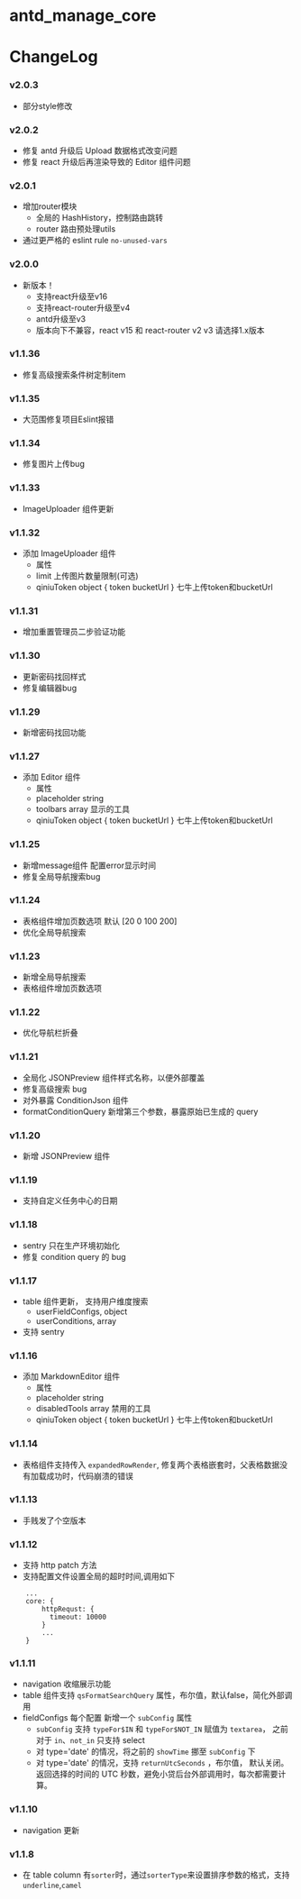 # antd_manage_core

# ChangeLog
### v2.0.3
* 部分style修改

### v2.0.2
* 修复 antd 升级后 Upload 数据格式改变问题
* 修复 react 升级后再渲染导致的 Editor 组件问题

### v2.0.1
* 增加router模块
    * 全局的 HashHistory，控制路由跳转
    * router 路由预处理utils
* 通过更严格的 eslint rule `no-unused-vars`

### v2.0.0
* 新版本！
    * 支持react升级至v16
    * 支持react-router升级至v4
    * antd升级至v3
    * 版本向下不兼容，react v15 和 react-router v2 v3 请选择1.x版本

### v1.1.36
* 修复高级搜索条件树定制item

### v1.1.35
* 大范围修复项目Eslint报错

### v1.1.34
* 修复图片上传bug

### v1.1.33
* ImageUploader 组件更新

### v1.1.32
* 添加 ImageUploader 组件
    * 属性
    * limit 上传图片数量限制(可选)
    * qiniuToken object { token bucketUrl } 七牛上传token和bucketUrl

### v1.1.31
* 增加重置管理员二步验证功能

### v1.1.30
* 更新密码找回样式
* 修复编辑器bug

### v1.1.29
* 新增密码找回功能

### v1.1.27
* 添加 Editor 组件
    * 属性
    * placeholder string
    * toolbars array 显示的工具
    * qiniuToken object { token bucketUrl } 七牛上传token和bucketUrl 

### v1.1.25
* 新增message组件 配置error显示时间
* 修复全局导航搜索bug

### v1.1.24
* 表格组件增加页数选项 默认 [20 0 100 200]
* 优化全局导航搜索

### v1.1.23
* 新增全局导航搜索
* 表格组件增加页数选项

### v1.1.22
* 优化导航栏折叠

### v1.1.21
* 全局化 JSONPreview 组件样式名称，以便外部覆盖
* 修复高级搜索 bug
* 对外暴露 ConditionJson 组件
* formatConditionQuery 新增第三个参数，暴露原始已生成的 query

### v1.1.20
* 新增 JSONPreview 组件

### v1.1.19
* 支持自定义任务中心的日期

### v1.1.18
* sentry 只在生产环境初始化
* 修复 condition query 的 bug

### v1.1.17
* table 组件更新， 支持用户维度搜索
    * userFieldConfigs, object
    * userConditions, array
* 支持 sentry   

### v1.1.16
* 添加 MarkdownEditor 组件
    * 属性
    * placeholder string
    * disabledTools array 禁用的工具
    * qiniuToken object { token bucketUrl } 七牛上传token和bucketUrl

### v1.1.14
* 表格组件支持传入 `expandedRowRender`, 修复两个表格嵌套时，父表格数据没有加载成功时，代码崩溃的错误

### v1.1.13
*  手贱发了个空版本
    
### v1.1.12
*  支持 http patch 方法
*  支持配置文件设置全局的超时时间,调用如下
```
    ...
    core: {
        httpRequst: {
          timeout: 10000
        }
        ...
    }
```  

### v1.1.11
*  navigation 收缩展示功能
*  table 组件支持 `qsFormatSearchQuery` 属性，布尔值，默认false，简化外部调用
*  fieldConfigs 每个配置 新增一个 `subConfig` 属性
    * `subConfig` 支持 `typeFor$IN` 和 `typeFor$NOT_IN` 赋值为 `textarea`， 之前对于 `in`、`not_in` 只支持 select
    * 对 type='date' 的情况，将之前的 `showTime` 挪至 `subConfig` 下
    * 对 type='date' 的情况，支持 `returnUtcSeconds` ，布尔值， 默认关闭。返回选择的时间的 UTC 秒数，避免小贷后台外部调用时，每次都需要计算。   

### v1.1.10
*  navigation 更新

### v1.1.8
*  在 table column 有`sorter`时，通过`sorterType`来设置排序参数的格式，支持`underline`,`camel` 
